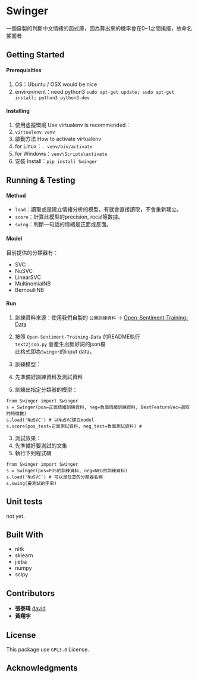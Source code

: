 # Swinger

一個自製的判斷中文情緒的函式庫，因為算出來的機率會在0~1之間搖擺，故命名搖擺者

## Getting Started

#### Prerequisities

1. OS：Ubuntu / OSX would be nice
2. environment：need python3 `sudo apt-get update; sudo apt-get install; python3 python3-dev`

#### Installing

1. 使用虛擬環境 Use virtualenv is recommended：
  1. `virtualenv venv`
2. 啟動方法 How to activate virtualenv
  1. for Linux：`. venv/bin/activate`
  2. for Windows：`venv\Scripts\activate`
3. 安裝 Install：`pip install Swinger`

## Running & Testing

#### Method

* `load`：讀取或是建立情緒分析的模型。有就會直接讀取，不會重新建立。
* `score`：計算此模型的precision, recal等數據。
* `swing`：判斷一句話的情緒是正面或反面。

#### Model

目前提供的分類器有：  
* SVC
* NuSVC
* LinearSVC
* MultinomialNB
* BernoulliNB

#### Run

1. 訓練資料來源：使用我們自製的 `公開訓練資料` -> [Open-Sentiment-Training-Data](https://github.com/UDICatNCHU/Open-Sentiment-Training-Data)
  1. 按照 `Open-Sentiment-Training-Data` 的README執行  
  `text2json.py` 會產生出斷好詞的json檔  
  此格式即為`Swinger`的input data。

2. 訓練模型：
  1. 先準備好訓練資料及測試資料
  2. 訓練出指定分類器的模型：
  ```
  from Swinger import Swinger
  s = Swinger(pos=正面情緒訓練資料, neg=負面情緒訓練資料, BestFeatureVec=選取的特徵數)
  s.load('NuSVC') # 以NuSVC建立model
  s.score(pos_test=正面測試資料, neg_test=負面測試資料) #
  ```

3. 測試效果：  
  1. 先準備好要測試的文集
  2. 執行下列程式碼
  ```
  from Swinger import Swinger
  s = Swinger(pos=POS的訓練資料, neg=NEG的訓練資料)
  s.load('NuSVC') # 可以是任意的分類器名稱
  s.swing(要測試的字串)
  ```

## Unit tests

not yet.

## Built With

* nltk
* sklearn
* jieba
* numpy
* scipy

## Contributors

* **張泰瑋** [david](https://github.com/david30907d)
* **黃翔宇**

## License

This package use `GPL3.0` License.

## Acknowledgments
